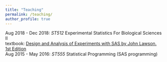 ```yaml
---
title: "Teaching"
permalink: /teaching/
author_profile: true
---
```

Aug 2018 - Dec 2018: <i>ST512</i> Experimental Statistics For Biological Sciences II<br>
textbook: [Design and Analysis of Experiments with SAS by John Lawson. 1st Edition](http://www.bionovin.com/images/docs/Design_analysis_experiments.pdf)<br>
Aug 2015 - May 2016: <i>ST555</i> Statistical Programming (SAS programming)



